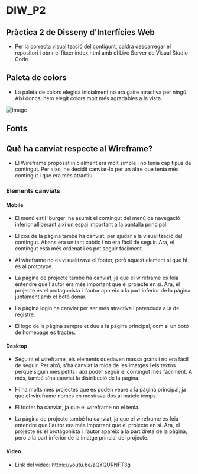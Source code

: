 # DIW_P2

## Pràctica 2 de Disseny d'Interfícies Web

- Per la correcta visualització del contigunt, caldrà descarregar el repositori i obrir el fitxer index.html amb el Live Server de Visual Studio Code.

## Paleta de colors

- La paleta de colors elegida inicialment no era gaire atractiva per ningú. Així doncs, hem elegit colors molt més agradables a la vista.

![image](https://user-images.githubusercontent.com/91564872/206921197-0b3dab49-7073-47b9-9dcd-31cd4bffa2cf.png)


## Fonts

## Què ha canviat respecte al Wireframe?

- El Wireframe proposat inicialment era molt simple i no tenia cap tipus de contingut. Per això, he decidit canviar-lo per un altre que tenia més contingut i que era més atractiu. 

### Elements canviats

#### Mobile

- El menú estil 'burger' ha asumit el contingut del menú de navegació inferior alliberant així un espai important a la pantalla principal.

- El cos de la pàgina també ha canviat, per ajudar a la visualització del contingut. Abans era un tant caòtic i no era fàcil de seguir. Ara, el contingut està més ordenat i es pot seguir fàcilment.

- Al wireframe no es visualitzava el footer, però aquest element si que hi és al prototype.

- La pàgina de projecte també ha canviat, ja que el wireframe es feia entendre que l'autor era més important que el projecte en si. Ara, el projecte és el protagonista i l'autor apareix a la part inferior de la pàgina juntament amb el botó donar.

- La pàgina login ha canviat per ser més atractiva i parescuda a la de registre.

- El logo de la pàgina sempre et duu a la pàgina principal, com si un botó de homepage es tractés.

#### Desktop

- Seguint el wireframe, els elements quedaven massa grans i no era fàcil de seguir. Per això, s'ha canviat la mida de les imatges i els textos perquè siguin més petits i així poder seguir el contingut més fàcilment. A més, també s'ha canviat la distribució de la pàgina. 

- Hi ha molts més projectes que es poden veure a la pàgina principal, ja que el wireframe només en mostrava dos al mateix temps.

- El footer ha canviat, ja que el wireframe no el tenia.

- La pàgina de projecte també ha canviat, ja que el wireframe es feia entendre que l'autor era més important que el projecte en si. Ara, el projecte és el protagonista i l'autor apareix a la part dreta de la pàgina, pero a la part inferior de la imatge princial del projecte.

#### Video

- Link del video: https://youtu.be/aQYQURNFT3g




